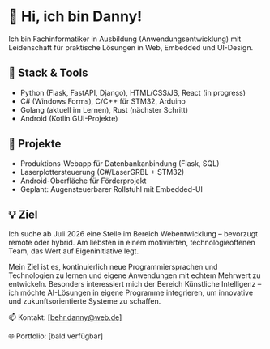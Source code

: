 # 👋 Hi, ich bin Danny!

Ich bin Fachinformatiker in Ausbildung (Anwendungsentwicklung) mit Leidenschaft für praktische Lösungen in Web, Embedded und UI-Design.

## 🔧 Stack & Tools
- Python (Flask, FastAPI, Django), HTML/CSS/JS, React (in progress)
- C# (Windows Forms), C/C++ für STM32, Arduino
- Golang (aktuell im Lernen), Rust (nächster Schritt)
- Android (Kotlin GUI-Projekte)

## 🚀 Projekte
- Produktions-Webapp für Datenbankanbindung (Flask, SQL)
- Laserplottersteuerung (C#/LaserGRBL + STM32)
- Android-Oberfläche für Förderprojekt
- Geplant: Augensteuerbarer Rollstuhl mit Embedded-UI

## 💡 Ziel  
Ich suche ab Juli 2026 eine Stelle im Bereich Webentwicklung – bevorzugt remote oder hybrid. Am liebsten in einem motivierten, technologieoffenen Team, das Wert auf Eigeninitiative legt.  

Mein Ziel ist es, kontinuierlich neue Programmiersprachen und Technologien zu lernen und eigene Anwendungen mit echtem Mehrwert zu entwickeln. Besonders interessiert mich der Bereich Künstliche Intelligenz – ich möchte AI-Lösungen in eigene Programme integrieren, um innovative und zukunftsorientierte Systeme zu schaffen.


📫 Kontakt: [behr.danny@web.de]

🌐 Portfolio: [bald verfügbar]
